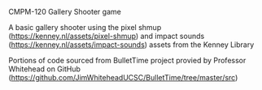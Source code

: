 CMPM-120 Gallery Shooter game

A basic gallery shooter using the pixel shmup (https://kenney.nl/assets/pixel-shmup) and 
impact sounds (https://kenney.nl/assets/impact-sounds) assets from the Kenney Library

Portions of code sourced from BulletTime project provied by Professor Whitehead on GitHub (https://github.com/JimWhiteheadUCSC/BulletTime/tree/master/src)